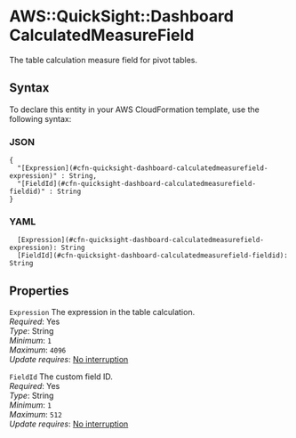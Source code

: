 # AWS::QuickSight::Dashboard CalculatedMeasureField<a name="aws-properties-quicksight-dashboard-calculatedmeasurefield"></a>

The table calculation measure field for pivot tables\.

## Syntax<a name="aws-properties-quicksight-dashboard-calculatedmeasurefield-syntax"></a>

To declare this entity in your AWS CloudFormation template, use the following syntax:

### JSON<a name="aws-properties-quicksight-dashboard-calculatedmeasurefield-syntax.json"></a>

```
{
  "[Expression](#cfn-quicksight-dashboard-calculatedmeasurefield-expression)" : String,
  "[FieldId](#cfn-quicksight-dashboard-calculatedmeasurefield-fieldid)" : String
}
```

### YAML<a name="aws-properties-quicksight-dashboard-calculatedmeasurefield-syntax.yaml"></a>

```
  [Expression](#cfn-quicksight-dashboard-calculatedmeasurefield-expression): String
  [FieldId](#cfn-quicksight-dashboard-calculatedmeasurefield-fieldid): String
```

## Properties<a name="aws-properties-quicksight-dashboard-calculatedmeasurefield-properties"></a>

`Expression` <a name="cfn-quicksight-dashboard-calculatedmeasurefield-expression"></a>
The expression in the table calculation\.  
_Required_: Yes  
_Type_: String  
_Minimum_: `1`  
_Maximum_: `4096`  
_Update requires_: [No interruption](https://docs.aws.amazon.com/AWSCloudFormation/latest/UserGuide/using-cfn-updating-stacks-update-behaviors.html#update-no-interrupt)

`FieldId` <a name="cfn-quicksight-dashboard-calculatedmeasurefield-fieldid"></a>
The custom field ID\.  
_Required_: Yes  
_Type_: String  
_Minimum_: `1`  
_Maximum_: `512`  
_Update requires_: [No interruption](https://docs.aws.amazon.com/AWSCloudFormation/latest/UserGuide/using-cfn-updating-stacks-update-behaviors.html#update-no-interrupt)
